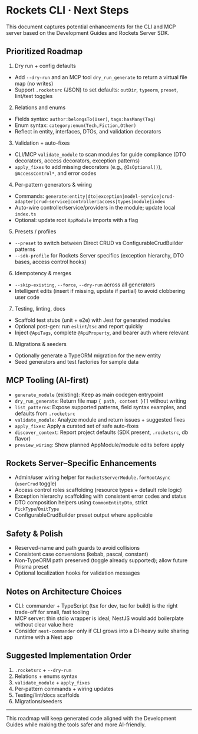 # Rockets CLI · Next Steps

This document captures potential enhancements for the CLI and MCP server based on the Development Guides and Rockets Server SDK.

## Prioritized Roadmap

1) Dry run + config defaults
- Add `--dry-run` and an MCP tool `dry_run_generate` to return a virtual file map (no writes)
- Support `.rocketsrc` (JSON) to set defaults: `outDir`, `typeorm`, `preset`, lint/test toggles

2) Relations and enums
- Fields syntax: `author:belongsTo(User)`, `tags:hasMany(Tag)`
- Enum syntax: `category:enum(Tech,Fiction,Other)`
- Reflect in entity, interfaces, DTOs, and validation decorators

3) Validation + auto-fixes
- CLI/MCP `validate_module` to scan modules for guide compliance (DTO decorators, access decorators, exception patterns)
- `apply_fixes` to add missing decorators (e.g., `@IsOptional()`), `@AccessControl*`, and error codes

4) Per-pattern generators & wiring
- Commands: `generate:entity|dto|exception|model-service|crud-adapter|crud-service|controller|access|types|module|index`
- Auto-wire controller/service/providers in the module; update local `index.ts`
- Optional: update root `AppModule` imports with a flag

5) Presets / profiles
- `--preset` to switch between Direct CRUD vs ConfigurableCrudBuilder patterns
- `--sdk-profile` for Rockets Server specifics (exception hierarchy, DTO bases, access control hooks)

6) Idempotency & merges
- `--skip-existing`, `--force`, `--dry-run` across all generators
- Intelligent edits (insert if missing, update if partial) to avoid clobbering user code

7) Testing, linting, docs
- Scaffold test stubs (unit + e2e) with Jest for generated modules
- Optional post-gen: run `eslint`/`tsc` and report quickly
- Inject `@ApiTags`, complete `@ApiProperty`, and bearer auth where relevant

8) Migrations & seeders
- Optionally generate a TypeORM migration for the new entity
- Seed generators and test factories for sample data

## MCP Tooling (AI-first)

- `generate_module` (existing): Keep as main codegen entrypoint
- `dry_run_generate`: Return file map `{ path, content }[]` without writing
- `list_patterns`: Expose supported patterns, field syntax examples, and defaults from `.rocketsrc`
- `validate_module`: Analyze module and return issues + suggested fixes
- `apply_fixes`: Apply a curated set of safe auto-fixes
- `discover_context`: Report project defaults (SDK present, `.rocketsrc`, db flavor)
- `preview_wiring`: Show planned AppModule/module edits before apply

## Rockets Server–Specific Enhancements

- Admin/user wiring helper for `RocketsServerModule.forRootAsync` (`userCrud` toggle)
- Access control roles scaffolding (resource types + default role logic)
- Exception hierarchy scaffolding with consistent error codes and status
- DTO composition helpers using `CommonEntityDto`, strict `PickType`/`OmitType`
- ConfigurableCrudBuilder preset output where applicable

## Safety & Polish

- Reserved-name and path guards to avoid collisions
- Consistent case conversions (kebab, pascal, constant)
- Non-TypeORM path preserved (toggle already supported); allow future Prisma preset
- Optional localization hooks for validation messages

## Notes on Architecture Choices

- CLI: commander + TypeScript (tsx for dev, tsc for build) is the right trade-off for small, fast tooling
- MCP server: thin stdio wrapper is ideal; NestJS would add boilerplate without clear value here
- Consider `nest-commander` only if CLI grows into a DI-heavy suite sharing runtime with a Nest app

## Suggested Implementation Order

1. `.rocketsrc` + `--dry-run`
2. Relations + enums syntax
3. `validate_module` + `apply_fixes`
4. Per-pattern commands + wiring updates
5. Testing/lint/docs scaffolds
6. Migrations/seeders

---
This roadmap will keep generated code aligned with the Development Guides while making the tools safer and more AI-friendly.
